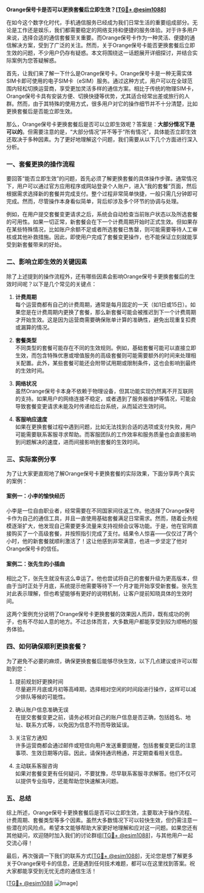 **Orange保号卡是否可以更换套餐后立即生效？[[TG💪+ @esim1088](https://t.me/s/esim1088)]**

在如今这个数字化时代，手机通信服务已经成为我们日常生活的重要组成部分。无论是工作还是娱乐，我们都需要稳定的网络支持和便捷的服务体验。对于许多用户来说，选择合适的通信套餐至关重要。而Orange保号卡作为一种灵活、便捷的通信解决方案，受到了广泛的关注。然而，关于Orange保号卡能否更换套餐后立即生效的问题，不少用户仍存有疑惑。本文将围绕这一话题展开详细探讨，并结合实际案例为您答疑解惑。

首先，让我们来了解一下什么是Orange保号卡。Orange保号卡是一种无需实体SIM卡即可使用的电子SIM卡（eSIM）服务。通过这种方式，用户可以在全球范围内轻松切换运营商，享受更加灵活多样的通信方案。相比于传统的物理SIM卡，Orange保号卡具有安装方便、切换快捷等优势，尤其适合经常出差或旅行的人群。然而，由于其特殊的使用方式，很多用户对它的操作细节并不十分清楚，比如更换套餐后是否能立即生效。

那么，Orange保号卡更换套餐后是否可以立即生效呢？答案是：**大部分情况下是可以的**。但需要注意的是，“大部分情况”并不等于“所有情况”，具体能否立即生效还取决于多种因素。为了更好地理解这个问题，我们需要从以下几个方面进行深入分析。

### 一、套餐更换的操作流程

要回答“能否立即生效”的问题，首先必须了解更换套餐的具体操作步骤。通常情况下，用户可以通过官方应用程序或网站登录个人账户，进入“我的套餐”页面，然后根据需求选择新的套餐并完成支付。整个过程非常简单快捷，一般只需几分钟即可完成。然而，尽管操作本身看似简单，背后却涉及多个环节的协调与处理。

例如，在用户提交套餐变更请求之后，系统会自动检查当前账户状态以及所选套餐的可用性。如果一切正常，新套餐会在下一个计费周期开始时正式生效。但如果存在某些特殊情况，比如账户余额不足或者所选套餐已售罄，则可能需要等待人工审核或其他补救措施。因此，即使用户完成了套餐变更操作，也不能保证立刻就能享受到新套餐带来的好处。

### 二、影响立即生效的关键因素

除了上述提到的操作流程外，还有哪些因素会影响Orange保号卡更换套餐后的生效时间呢？以下是几个常见的关键点：

1. **计费周期**  
   每个运营商都有自己的计费周期，通常是每月固定的一天（如1日或15日）。如果您是在计费周期内更换了套餐，那么新套餐可能会被推迟到下一个计费周期才开始生效。这是因为运营商需要确保账单计算的准确性，避免出现重复扣费或漏算的情况。

2. **套餐类型**  
   不同类型的套餐可能存在不同的生效规则。例如，基础套餐可能可以直接立即生效，而包含特殊优惠或增值服务的高级套餐则可能需要额外的时间来处理相关配置。此外，某些套餐可能还会附带试用期或限制条件，这也会影响到最终的生效时间。

3. **网络状况**  
   虽然Orange保号卡本身不依赖于物理设备，但其功能实现仍然离不开互联网的支持。如果用户的网络连接不稳定，或者遇到了服务器维护等情况，可能会导致套餐变更请求未能及时传递给后台系统，从而延迟生效时间。

4. **客服响应速度**  
   如果在更换套餐过程中遇到问题，比如无法找到合适的选项或支付失败，用户可能需要联系客服寻求帮助。而客服团队的工作效率和服务质量也会直接影响到问题解决的速度，进而间接影响到套餐的生效时间。

### 三、实际案例分享

为了让大家更直观地了解Orange保号卡更换套餐的实际效果，下面分享两个真实的案例：

#### 案例一：小李的愉快经历
小李是一位自由职业者，经常需要在不同国家间往返工作。他选择了Orange保号卡作为自己的通信工具，并且一直使用基础套餐满足日常需求。然而，随着业务规模逐渐扩大，他发现自己需要更多流量来支持视频会议等功能。于是，他在官网直接购买了一个高级套餐，并按照指引完成了支付。结果令人惊喜——仅仅过了两个小时，他的新套餐就顺利激活了！这让他感到非常满意，也进一步坚定了他对Orange保号卡的信任。

#### 案例二：张先生的小插曲
相比之下，张先生就没有这么幸运了。他也尝试将自己的套餐升级为更高版本，但由于当时正处于月底，系统提示他需要等待下一个月才能开始享受新套餐。张先生对此表示理解，但也希望能够有更好的说明机制，让客户提前知晓具体的生效时间。

这两个案例充分说明了Orange保号卡更换套餐的效果因人而异，既有成功的例子，也有不尽如人意的地方。不过总体而言，大多数用户都能享受到较为顺畅的服务体验。

### 四、如何确保顺利更换套餐？

为了避免不必要的麻烦，确保更换套餐后能够尽快生效，以下几点建议或许可以帮助到您：

1. 提前规划好更换时间  
   尽量避开月底或月初等高峰期，选择相对空闲的时间段进行操作，这样可以减少排队等候的可能性。

2. 确认账户信息准确无误  
   在提交套餐变更之前，请务必核对自己的账户信息是否正确，包括姓名、地址、联系方式等，以免因为信息不符而导致延误。

3. 关注官方通知  
   许多运营商都会通过邮件或短信向用户发送重要提醒，包括套餐变更后的注意事项、生效日期等内容。因此，请保持通讯畅通，并定期查看相关信息。

4. 主动联系客服咨询  
   如果对套餐变更有任何疑问，不要犹豫，尽早联系客服寻求解答。他们不仅可以提供专业指导，还能帮助您快速解决问题。

### 五、总结

综上所述，Orange保号卡更换套餐后是否可以立即生效，主要取决于操作流程、计费周期、套餐类型等多个因素。虽然大多数情况下可以较快生效，但仍需注意一些潜在的风险点。希望本文能够帮助大家更好地理解和应对这一问题。如果您还有其他疑问，欢迎随时加入我们的讨论群组[[TG💪+ @esim1088](https://t.me/s/esim1088)]，与其他用户一起交流心得！

最后，再次强调一下我们的联系方式[[TG💪+ @esim1088](https://t.me/s/esim1088)]，无论您是想了解更多关于Orange保号卡的信息，还是遇到任何技术难题，都可以在这里找到答案。祝大家都能享受到无忧无虑的通信生活！

[[TG💪+ @esim1088](https://t.me/s/esim1088) ![Image](https://i.postimg.cc/4NQfJmqS/Snipaste-2025-05-13-00-14-12.png)]